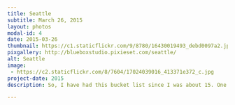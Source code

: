 ```yaml
---
title: Seattle
subtitle: March 26, 2015
layout: photos
modal-id: 4
date: 2015-03-26
thumbnail: https://c1.staticflickr.com/9/8780/16430019493_debd0097a2.jpg
pixgallery: http://blueboxstudio.pixieset.com/seattle/
alt: Seattle
image: 
 - https://c2.staticflickr.com/8/7604/17024039016_413371e372_c.jpg
project-date: 2015
description: So, I have had this bucket list since I was about 15. One of the top things on it was to visit Seattle, WA. Luckily, I married someone who has a sister who lives in Snohomish, which is just north of Seattle. We decided to visit both the city as well as our new nephew, Beckett. We had so much fun exploring the city, including the needle, Pikes Place, and the Fremont Troll. 

---
```

